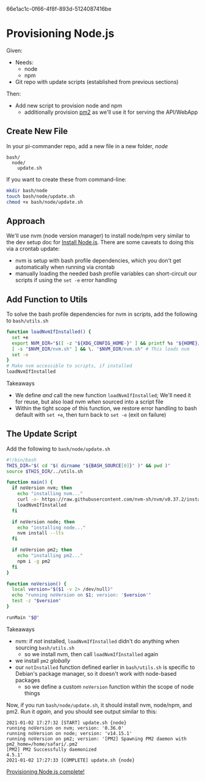 66e1ac1c-0f66-4f8f-893d-5124087416be

# Provisioning Node.js

Given:
- Needs:
  - node
  - npm
- Git repo with update scripts (established from previous sections)

Then:
- Add new script to provision node and npm
  - additionally provision [pm2](https://pm2.keymetrics.io/) as we'll use it for
    serving the API/WebApp

## Create New File

In your pi-commander repo, add a new file in a new folder, _node_

```
bash/
  node/
    update.sh
```

If you want to create these from command-line:

```bash
mkdir bash/node
touch bash/node/update.sh
chmod +x bash/node/update.sh
```

## Approach

We'll use nvm (node version manager) to install node/npm very similar to the dev
setup doc for
[Install Node.js](../../book/5773411b-7fbd-4ecd-8d30-cd539841ee8b.md). There are
some caveats to doing this via a crontab update:
- nvm is setup with bash profile dependencies, which you don't
  get automatically when running via crontab
- manually loading the needed bash profile variables can short-circuit our
  scripts if using the `set -e` error handling

## Add Function to Utils

To solve the bash profile dependencies for nvm in scripts, add the following to
`bash/utils.sh`

```bash
function loadNvmIfInstalled() {
  set +e
  export NVM_DIR="$([ -z "${XDG_CONFIG_HOME-}" ] && printf %s "${HOME}/.nvm" || printf %s "${XDG_CONFIG_HOME}/nvm")"
  [ -s "$NVM_DIR/nvm.sh" ] && \. "$NVM_DIR/nvm.sh" # This loads nvm
  set -e
}
# Make nvm accessible to scripts, if installed
loadNvmIfInstalled
```

Takeaways
- We define _and_ call the new function `loadNvmIfInstalled`; We'll need it for
  reuse, but also load nvm _when_ sourced into a script file
- Within the tight scope of this function, we restore error handling to bash
  default with `set +e`, then turn back to `set -e` (exit on failure)

## The Update Script

Add the following to `bash/node/update.sh`

```bash
#!/bin/bash
THIS_DIR="$( cd "$( dirname "${BASH_SOURCE[0]}" )" && pwd )"
source $THIS_DIR/../utils.sh

function main() {
  if noVersion nvm; then
    echo "installing nvm..."
    curl -o- https://raw.githubusercontent.com/nvm-sh/nvm/v0.37.2/install.sh | bash
    loadNvmIfInstalled
  fi

  if noVersion node; then
    echo "installing node..."
    nvm install --lts
  fi

  if noVersion pm2; then
    echo "installing pm2..."
    npm i -g pm2
  fi
}

function noVersion() {
  local version="$($1 -v 2> /dev/null)"
  echo "running noVersion on $1; version: '$version'"
  test -z "$version"
}

runMain "$@"
```

Takeaways
- nvm: if _not_ installed, `loadNvmIfInstalled` didn't do anything when sourcing
  `bash/utils.sh`
  - so we install nvm, then call `loadNvmIfInstalled` again
- we install `pm2` _globally_
- our `notInstalled` function defined earlier in `bash/utils.sh` is specific to
  Debian's package manager, so it doesn't work with node-based packages
  - so we define a custom `noVersion` function within the scope of node things

Now, if you run `bash/node/update.sh`, it should install nvm, node/npm, and pm2.
Run it _again_, and you should see output similar to this:

```log
2021-01-02 17:27:32 [START] update.sh {node}
running noVersion on nvm; version: '0.36.0'
running noVersion on node; version: 'v14.15.1'
running noVersion on pm2; version: '[PM2] Spawning PM2 daemon with pm2_home=/home/safari/.pm2
[PM2] PM2 Successfully daemonized
4.5.1'
2021-01-02 17:27:33 [COMPLETE] update.sh {node}
```

[Provisioning Node.js complete!](https://github.com/tveal/template-pi-commander/compare/v0.4-crontab...v0.5-node)
